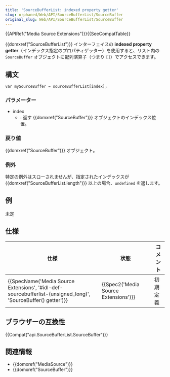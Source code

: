 ```yaml
---
title: 'SourceBufferList: indexed property getter'
slug: orphaned/Web/API/SourceBufferList/SourceBuffer
original_slug: Web/API/SourceBufferList/SourceBuffer
---
```


{{APIRef("Media Source Extensions")}}{{SeeCompatTable}}

{{domxref("SourceBufferList")}} インターフェイスの **indexed property getter**（インデックス指定のプロパティゲッター）を使用すると、リスト内の `SourceBuffer` オブジェクトに配列演算子（つまり `[]`）でアクセスできます。

## 構文

```
var mySourceBuffer = sourceBufferList[index];
```

### パラメーター

- index
  - : 返す {{domxref("SourceBuffer")}} オブジェクトのインデックス位置。

### 戻り値

{{domxref("SourceBuffer")}} オブジェクト。

### 例外

特定の例外はスローされませんが、指定されたインデックスが {{domxref("SourceBufferList.length")}} 以上の場合、`undefined` を返します。

## 例

未定

## 仕様

| 仕様                                                                                                                                             | 状態                                             | コメント |
| ------------------------------------------------------------------------------------------------------------------------------------------------ | ------------------------------------------------ | -------- |
| {{SpecName('Media Source Extensions', '#idl-def-sourcebufferlist-(unsigned_long)', 'SourceBuffer() getter')}} | {{Spec2('Media Source Extensions')}} | 初期定義 |

## ブラウザーの互換性

{{Compat("api.SourceBufferList.SourceBuffer")}}

## 関連情報

- {{domxref("MediaSource")}}
- {{domxref("SourceBuffer")}}
